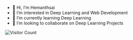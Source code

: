 - 👋 Hi, I’m Hemanthsai
- 👀 I’m interested in Deep Learning and Web Development
- 🌱 I’m currently learning Deep Learning
- 💞️ I’m looking to collaborate on Deep Learning Projects

![Visitor Count](https://profile-counter.glitch.me/Hemanthghs/count.svg)
<!---
Hemanthghs/Hemanthghs is a ✨ special ✨ repository because its `README.md` (this file) appears on your GitHub profile.
You can click the Preview link to take a look at your changes.
--->
